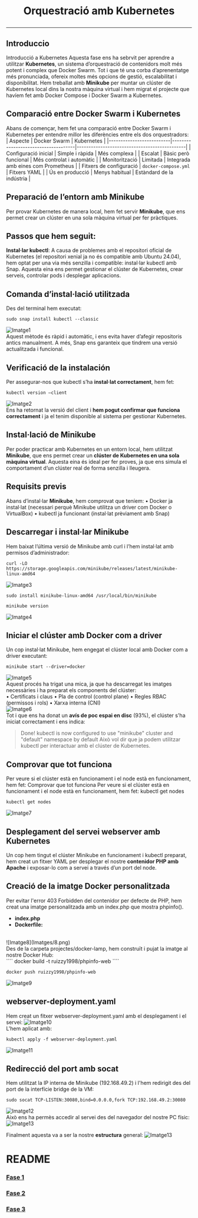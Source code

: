 # <p align="center"> Orquestració amb Kubernetes   </p>
------------
## Introduccio
Introducció a Kubernetes
Aquesta fase ens ha sebrvit per aprendre a utilitzar **Kubernetes**, un sistema d’orquestració de contenidors molt més potent i complex que Docker Swarm. Tot i que té una corba d’aprenentatge més pronunciada, ofereix moltes més opcions de gestió, escalabilitat i disponibilitat.
Hem treballat amb **Minikube** per muntar un clúster de Kubernetes local dins la nostra màquina virtual i hem migrat el projecte que havíem fet amb Docker Compose i Docker Swarm a Kubernetes.

## Comparació entre Docker Swarm i Kubernetes
Abans de començar, hem fet una comparació entre Docker Swarm i Kubernetes per entendre millor les diferències entre els dos orquestradors:
| Aspecte                  | Docker Swarm                        | Kubernetes                                   |
|--------------------------|-------------------------------------|----------------------------------------------|
| Configuració inicial     | Simple i ràpida                     | Més complexa                                 |
| Escalat                  | Bàsic però funcional                | Més controlat i automàtic                    |
| Monitorització           | Limitada                            | Integrada amb eines com Prometheus           |
| Fitxers de configuració  | `docker-compose.yml`               | Fitxers YAML                                 |
| Ús en producció          | Menys habitual                      | Estàndard de la indústria                    |

## Preparació de l’entorn amb Minikube 	
Per provar Kubernetes de manera local, hem fet servir **Minikube**, que ens permet crear un clúster en una sola màquina virtual per fer pràctiques.

## Passos que hem seguit:
**Instal·lar kubectl**:
A causa de problemes amb el repositori oficial de Kubernetes (el repositori xenial ja no és compatible amb Ubuntu 24.04), hem optat per una via més senzilla i compatible: instal·lar kubectl amb Snap.
Aquesta eina ens permet gestionar el clúster de Kubernetes, crear serveis, controlar pods i desplegar aplicacions.

## Comanda d’instal·lació utilitzada
Des del terminal hem executat:
```
sudo snap install kubectl --classic
```
![Imatge1](Imatges/1.png)
<br>
Aquest mètode és ràpid i automàtic, i ens evita haver d’afegir repositoris antics manualment. A més, Snap ens garanteix que tindrem una versió actualitzada i funcional.

## Verificació de la instalación
Per assegurar-nos que kubectl s’ha **instal·lat correctament**, hem fet:
```
kubectl version –client
```
![Imatge2](Imatges/2.png)
<br>
Ens ha retornat la versió del client i **hem pogut confirmar que funciona correctament** i ja el tenim disponible al sistema per gestionar Kubernetes.

## Instal·lació de Minikube
Per poder practicar amb Kubernetes en un entorn local, hem utilitzat **Minikube**, que ens permet crear un **clúster de Kubernetes en una sola màquina virtual**.
Aquesta eina és ideal per fer proves, ja que ens simula el comportament d’un clúster real de forma senzilla i lleugera.

## Requisits previs
Abans d’instal·lar **Minikube**, hem comprovat que teníem:
•	Docker ja instal·lat (necessari perquè Minikube utilitza un driver com Docker o VirtualBox)
•	kubectl ja funcionant (instal·lat prèviament amb Snap)

## Descarregar i instal·lar Minikube
Hem baixat l’última versió de Minikube amb curl i l’hem instal·lat amb permisos d’administrador:
```
curl -LO https://storage.googleapis.com/minikube/releases/latest/minikube-linux-amd64
```
![Imatge3](Imatges/3.png)
<br>
```
sudo install minikube-linux-amd64 /usr/local/bin/minikube
```
```
minikube version
```
![Imatge4](Imatges/4.png)
<br>
## Iniciar el clúster amb Docker com a driver
Un cop instal·lat Minikube, hem engegat el clúster local amb Docker com a driver executant:
```
minikube start --driver=docker
```
![Imatge5](Imatges/5.png)
<br>
Aquest procés ha trigat una mica, ja que ha descarregat les imatges necessàries i ha preparat els components del clúster:
<br>
•	Certificats i claus
•	Pla de control (control plane)
•	Regles RBAC (permissos i rols)
•	Xarxa interna (CNI)
<br>
![Imatge6](Imatges/6.png)
<br>
Tot i que ens ha donat un **avís de poc espai en disc** (93%), el clúster s'ha iniciat correctament i ens indica:
> Done! kubectl is now configured to use "minikube" cluster and "default" namespace by default
Això vol dir que ja podem utilitzar kubectl per interactuar amb el clúster de Kubernetes.
## Comprovar que tot funciona
Per veure si el clúster està en funcionament i el node està en funcionament, hem fet:
Comprovar que tot funciona
Per veure si el clúster està en funcionament i el node està en funcionament, hem fet:
kubectl get nodes
```
kubectl get nodes
```
![Imatge7](Imatges/7.png)
<br>
## Desplegament del servei webserver amb Kubernetes
Un cop hem tingut el clúster Minikube en funcionament i kubectl preparat, hem creat un fitxer YAML per desplegar el nostre **contenidor PHP amb Apache** i exposar-lo com a servei a través d’un port del node.
## Creació de la imatge Docker personalitzada
Per evitar l'error 403 Forbidden del contenidor per defecte de PHP, hem creat una imatge personalitzada amb un index.php que mostra phpinfo().
- **index.php**
- **Dockerfile:**
<br>
![Imatge8](Imatges/8.png)
<br>
Des de la carpeta projectes/docker-lamp, hem construït i pujat la imatge al nostre Docker Hub:
<br>
````
docker build -t ruizzy1998/phpinfo-web
````
<br>

````
docker push ruizzy1998/phpinfo-web
````

![Imatge9](Imatges/9.png)
<br>
## webserver-deployment.yaml
Hem creat un fitxer webserver-deployment.yaml amb el desplegament i el servei:
![Imatge10](Imatges/10.png)
<br>
L'hem aplicat amb:
````
kubectl apply -f webserver-deployment.yaml
````
![Imatge11](Imatges/11.png)
<br>
## Redirecció del port amb socat
Hem utilitzat la IP interna de Minikube (192.168.49.2) i l'hem redirigit des del port de la interfície bridge de la VM:
```
sudo socat TCP-LISTEN:30080,bind=0.0.0.0,fork TCP:192.168.49.2:30080
```
![Imatge12](Imatges/12.png)
<br>
Això ens ha permès accedir al servei des del navegador del nostre PC físic:
![Imatge13](Imatges/13.png)
<br>

Finalment aquesta va a ser la nostre **estructura** general:
![Imatge13](Imatges/estructura_general.png)















# README
### [Fase 1](https://github.com/miguelIH/Projecte-Github/blob/main/01_Projecte-Docker-Orquestradors-Basic/Fase_4_Orquestraci%C3%B3_amb_Kubernetes/Documentacio.md)
### [Fase 2](https://github.com/miguelIH/Projecte-Github/blob/main/01_Projecte-Docker-Orquestradors-Basic/Fase_2_Orquestraci%C3%B3_i_desplegament_amb_Docker_Swarm/Documentacio.md)
### [Fase 3](https://github.com/miguelIH/Projecte-Github/blob/main/01_Projecte-Docker-Orquestradors-Basic/Fase_3_Seguretat_a_Docker_Swarm/Documentacio.md)
